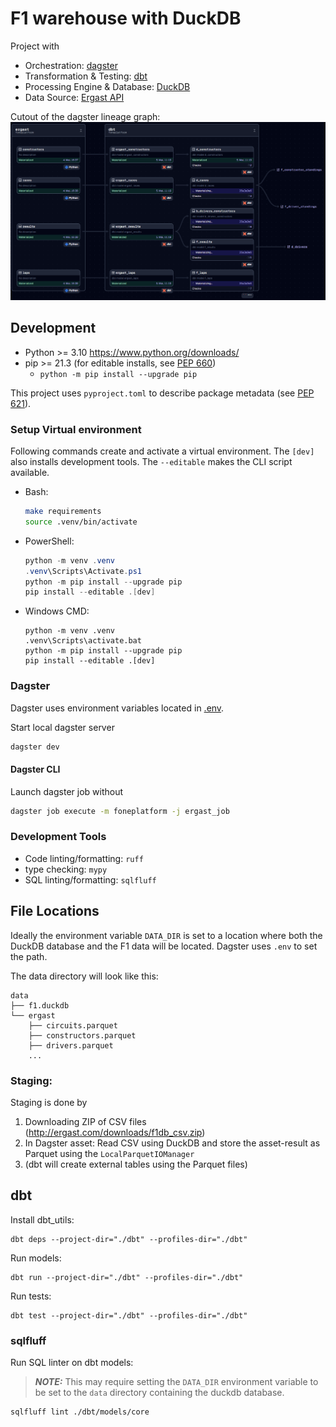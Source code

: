 # F1 warehouse with DuckDB

Project with
* Orchestration: [dagster](https://docs.dagster.io/)
* Transformation & Testing: [dbt](https://docs.getdbt.com/)
* Processing Engine & Database: [DuckDB](https://duckdb.org/)
* Data Source: [Ergast API](http://ergast.com/mrd/)

Cutout of the dagster lineage graph:
![alt text](docs/dagster_lineage.png "Title")

## Development

* Python >= 3.10 https://www.python.org/downloads/
* pip >= 21.3 (for editable installs, see [PEP 660](https://peps.python.org/pep-0660/))
  * `python -m pip install --upgrade pip`

This project uses `pyproject.toml` to describe package metadata
(see [PEP 621](https://peps.python.org/pep-0621/)).

### Setup Virtual environment

Following commands create and activate a virtual environment.
The `[dev]` also installs development tools.
The `--editable` makes the CLI script available.

* Bash:
    ```bash
    make requirements
    source .venv/bin/activate
    ```
* PowerShell:
    ```powershell
    python -m venv .venv
    .venv\Scripts\Activate.ps1
    python -m pip install --upgrade pip
    pip install --editable .[dev]
    ```
* Windows CMD:
    ```
    python -m venv .venv
    .venv\Scripts\activate.bat
    python -m pip install --upgrade pip
    pip install --editable .[dev]
    ```

### Dagster

Dagster uses environment variables located in [.env](.env).

Start local dagster server
```bash
dagster dev
```

#### Dagster CLI

Launch dagster job without
```bash
dagster job execute -m foneplatform -j ergast_job
```

### Development Tools

* Code linting/formatting: `ruff`
* type checking: `mypy`
* SQL linting/formatting: `sqlfluff`


## File Locations

Ideally the environment variable `DATA_DIR` is set to a location where both the
DuckDB database and the F1 data will be located. Dagster uses `.env` to set the path.

The data directory will look like this:
```
data
├── f1.duckdb
└── ergast
    ├── circuits.parquet
    ├── constructors.parquet
    ├── drivers.parquet
    ...
```

### Staging:

Staging is done by
1. Downloading ZIP of CSV files (http://ergast.com/downloads/f1db_csv.zip)
1. In Dagster asset: Read CSV using DuckDB and store the asset-result as Parquet using the `LocalParquetIOManager`
1. (dbt will create external tables using the Parquet files)

## dbt

Install dbt_utils:
```
dbt deps --project-dir="./dbt" --profiles-dir="./dbt"
```

Run models:
```
dbt run --project-dir="./dbt" --profiles-dir="./dbt"
```

Run tests:
```
dbt test --project-dir="./dbt" --profiles-dir="./dbt"
```

### sqlfluff

Run SQL linter on dbt models:
> **_NOTE:_** This may require setting the `DATA_DIR` environment variable to be set to the `data` directory containing the duckdb database.
```
sqlfluff lint ./dbt/models/core
```

